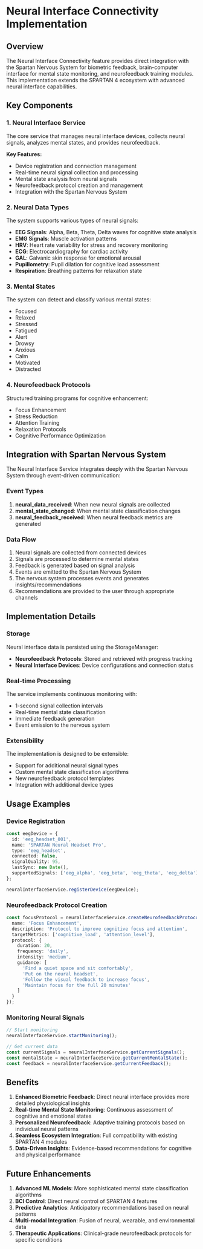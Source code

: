 # Neural Interface Connectivity Implementation

## Overview

The Neural Interface Connectivity feature provides direct integration with the Spartan Nervous System for biometric feedback, brain-computer interface for mental state monitoring, and neurofeedback training modules. This implementation extends the SPARTAN 4 ecosystem with advanced neural interface capabilities.

## Key Components

### 1. Neural Interface Service

The core service that manages neural interface devices, collects neural signals, analyzes mental states, and provides neurofeedback.

**Key Features:**
- Device registration and connection management
- Real-time neural signal collection and processing
- Mental state analysis from neural signals
- Neurofeedback protocol creation and management
- Integration with the Spartan Nervous System

### 2. Neural Data Types

The system supports various types of neural signals:

- **EEG Signals**: Alpha, Beta, Theta, Delta waves for cognitive state analysis
- **EMG Signals**: Muscle activation patterns
- **HRV**: Heart rate variability for stress and recovery monitoring
- **ECG**: Electrocardiography for cardiac activity
- **GAL**: Galvanic skin response for emotional arousal
- **Pupillometry**: Pupil dilation for cognitive load assessment
- **Respiration**: Breathing patterns for relaxation state

### 3. Mental States

The system can detect and classify various mental states:

- Focused
- Relaxed
- Stressed
- Fatigued
- Alert
- Drowsy
- Anxious
- Calm
- Motivated
- Distracted

### 4. Neurofeedback Protocols

Structured training programs for cognitive enhancement:

- Focus Enhancement
- Stress Reduction
- Attention Training
- Relaxation Protocols
- Cognitive Performance Optimization

## Integration with Spartan Nervous System

The Neural Interface Service integrates deeply with the Spartan Nervous System through event-driven communication:

### Event Types

1. **neural_data_received**: When new neural signals are collected
2. **mental_state_changed**: When mental state classification changes
3. **neural_feedback_received**: When neural feedback metrics are generated

### Data Flow

1. Neural signals are collected from connected devices
2. Signals are processed to determine mental states
3. Feedback is generated based on signal analysis
4. Events are emitted to the Spartan Nervous System
5. The nervous system processes events and generates insights/recommendations
6. Recommendations are provided to the user through appropriate channels

## Implementation Details

### Storage

Neural interface data is persisted using the StorageManager:

- **Neurofeedback Protocols**: Stored and retrieved with progress tracking
- **Neural Interface Devices**: Device configurations and connection status

### Real-time Processing

The service implements continuous monitoring with:

- 1-second signal collection intervals
- Real-time mental state classification
- Immediate feedback generation
- Event emission to the nervous system

### Extensibility

The implementation is designed to be extensible:

- Support for additional neural signal types
- Custom mental state classification algorithms
- New neurofeedback protocol templates
- Integration with additional device types

## Usage Examples

### Device Registration

```typescript
const eegDevice = {
  id: 'eeg_headset_001',
  name: 'SPARTAN Neural Headset Pro',
  type: 'eeg_headset',
  connected: false,
  signalQuality: 95,
  lastSync: new Date(),
  supportedSignals: ['eeg_alpha', 'eeg_beta', 'eeg_theta', 'eeg_delta']
};

neuralInterfaceService.registerDevice(eegDevice);
```

### Neurofeedback Protocol Creation

```typescript
const focusProtocol = neuralInterfaceService.createNeurofeedbackProtocol({
  name: 'Focus Enhancement',
  description: 'Protocol to improve cognitive focus and attention',
  targetMetrics: ['cognitive_load', 'attention_level'],
  protocol: {
    duration: 20,
    frequency: 'daily',
    intensity: 'medium',
    guidance: [
      'Find a quiet space and sit comfortably',
      'Put on the neural headset',
      'Follow the visual feedback to increase focus',
      'Maintain focus for the full 20 minutes'
    ]
  }
});
```

### Monitoring Neural Signals

```typescript
// Start monitoring
neuralInterfaceService.startMonitoring();

// Get current data
const currentSignals = neuralInterfaceService.getCurrentSignals();
const mentalState = neuralInterfaceService.getCurrentMentalState();
const feedback = neuralInterfaceService.getCurrentFeedback();
```

## Benefits

1. **Enhanced Biometric Feedback**: Direct neural interface provides more detailed physiological insights
2. **Real-time Mental State Monitoring**: Continuous assessment of cognitive and emotional states
3. **Personalized Neurofeedback**: Adaptive training protocols based on individual neural patterns
4. **Seamless Ecosystem Integration**: Full compatibility with existing SPARTAN 4 modules
5. **Data-Driven Insights**: Evidence-based recommendations for cognitive and physical performance

## Future Enhancements

1. **Advanced ML Models**: More sophisticated mental state classification algorithms
2. **BCI Control**: Direct neural control of SPARTAN 4 features
3. **Predictive Analytics**: Anticipatory recommendations based on neural patterns
4. **Multi-modal Integration**: Fusion of neural, wearable, and environmental data
5. **Therapeutic Applications**: Clinical-grade neurofeedback protocols for specific conditions